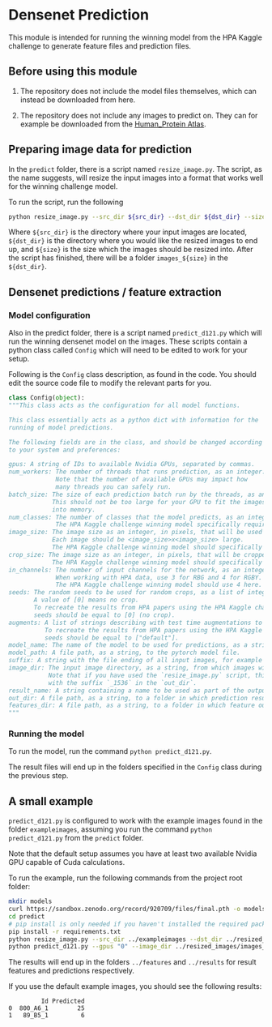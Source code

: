 # Densenet Prediction

This module is intended for running the winning model from the HPA Kaggle
challenge to generate feature files and prediction files.

## Before using this module

1. The repository does not include the model files themselves, which can
   instead be downloaded from here.

2. The repository does not include any images to predict on. They can for
   example be downloaded from the [Human_Protein Atlas](https://www.proteinatlas.org).


## Preparing image data for prediction

In the `predict` folder, there is a script named `resize_image.py`. The script,
as the name suggests, will resize the input images into a format that works
well for the winning challenge model.

To run the script, run the following

```bash
python resize_image.py --src_dir ${src_dir} --dst_dir ${dst_dir} --size ${size}
```

Where `${src_dir}` is the directory where your input images are located,
`${dst_dir}` is the directory where you would like the resized images to end
up, and `${size}` is the size which the images should be resized into. After
the script has finished, there will be a folder `images_${size}` in the
`${dst_dir}`.

## Densenet predictions / feature extraction

### Model configuration

Also in the predict folder, there is a script named `predict_d121.py` which will run the
winning densenet model on the images.  These scripts contain a python class
called `Config` which will need to be edited to work for your setup.


Following is the `Config` class description, as found in the code. You should edit the
source code file to modify the relevant parts for you.

```python
class Config(object):
"""This class acts as the configuration for all model functions.

This class essentially acts as a python dict with information for the
running of model predictions.

The following fields are in the class, and should be changed according
to your system and preferences:

gpus: A string of IDs to available Nvidia GPUs, separated by commas.
num_workers: The number of threads that runs prediction, as an integer.
             Note that the number of available GPUs may impact how
             many threads you can safely run.
batch_size: The size of each prediction batch run by the threads, as an integer.
            This should not be too large for your GPU to fit the images
            into memory.
num_classes: The number of classes that the model predicts, as an integer.
             The HPA Kaggle challenge winning model specifically requires 28 classes.
image_size: The image size as an integer, in pixels, that will be used as input for the network.
            Each image should be <image_size>x<image_size> large.
            The HPA Kaggle challenge winning model should specifically use 1536 pixels here.
crop_size: The image size as an integer, in pixels, that will be cropped from the input images.
            The HPA Kaggle challenge winning model should specifically use 1024 pixels here.
in_channels: The number of input channels for the network, as an integer, usually 3 or 4.
             When working with HPA data, use 3 for RBG and 4 for RGBY.
             The HPA Kaggle challenge winning model should use 4 here.
seeds: The random seeds to be used for random crops, as a list of integers.
       A value of [0] means no crop.
       To recreate the results from HPA papers using the HPA Kaggle challenge winning model,
       seeds should be equal to [0] (no crop).
augments: A list of strings describing with test time augmentations to use.
          To recreate the results from HPA papers using the HPA Kaggle challenge winning model,
          seeds should be equal to ["default"].
model_name: The name of the model to be used for predictions, as a string.
model_path: A file path, as a string, to the pytorch model file.
suffix: A string with the file ending of all input images, for example "jpg".
image_dir: The input image directory, as a string, from which images will be taken to feed the model.
           Note that if you have used the `resize_image.py` script, this would be the folder
           with the suffix `_1536` in the `out_dir`.
result_name: A string containing a name to be used as part of the output file names.
out_dir: A file path, as a string, to a folder in which prediction results will be stored.
features_dir: A file path, as a string, to a folder in which feature outputs will be stored.
"""
```

### Running the model

To run the model, run the command `python predict_d121.py`.

The result files will end up in the folders specified in the `Config`
class during the previous step.

## A small example

`predict_d121.py` is configured to work with the example images found
in the folder `exampleimages`, assuming you run the command `python
predict_d121.py` from the `predict` folder.

Note that the default setup assumes you have at least two available
Nvidia GPU capable of Cuda calculations.

To run the example, run the following commands from the project root folder:

```bash
mkdir models
curl https://sandbox.zenodo.org/record/920709/files/final.pth -o models/model.pth
cd predict
# pip install is only needed if you haven't installed the required packages previously
pip install -r requirements.txt
python resize_image.py --src_dir ../exampleimages --dst_dir ../resized_images/ --size 1536
python predict_d121.py --gpus "0" --image_dir ../resized_images/images_1536 --out_dir ../results/
```

The results will end up in the folders `../features` and `../results`
for result features and predictions respectively.

If you use the default example images, you should see the following results:
```
         Id Predicted
0  800_A6_1        25
1   89_B5_1         6
```
